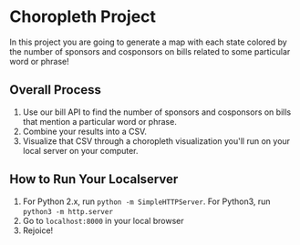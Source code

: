 # Choropleth Project
In this project you are going to generate a map with each state colored by the number of sponsors and cosponsors on bills related to some particular word or phrase!

## Overall Process
1. Use our bill API to find the number of sponsors and cosponsors on bills that mention a particular word or phrase.
2. Combine your results into a CSV.
3. Visualize that CSV through a choropleth visualization you'll run on your local server on your computer.

## How to Run Your Localserver
1. For Python 2.x, run `python -m SimpleHTTPServer`. For Python3, run `python3 -m http.server`
2. Go to `localhost:8000` in your local browser
3. Rejoice!
